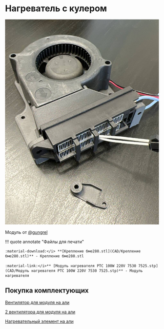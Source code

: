 # Нагреватель  с кулером
![Разметка](https://raw.githubusercontent.com/pavluchenkor/iDryerProject/main/iDryer%20v2/Hardware/Heater/7530-7525/img/photo_2023-09-15_15-37-05.jpg)<br>

Модуль от [@gungrel](https://t.me/gungrel)

!!! quote annotate "Файлы для печати"

    :material-download:</i> **[Крепление бме280.stl](CAD/Крепление бме280.stl)** - Крепление бме280.stl
    
    :material-link:</i>** [Модуль нагревателя PTC 100W 220V 7530 7525.stp](CAD/Модуль нагревателя PTC 100W 220V 7530 7525.stp)** - Модуль нагревателя


## Покупка комплектующих

[Вентилятор для модуля на али](https://aliexpress.ru/item/1691802504.html?srcSns=sns_Telegram&businessType=ProductDetail&spreadType=socialShare&tt=MG&utm_medium=sharing)

[2 вентилятора для модуля на али](https://aliexpress.ru/item/1005002255060284.html?srcSns=sns_Telegram&businessType=ProductDetail&spreadType=socialShare&tt=MG&utm_medium=sharing&sku_id=12000019667462231)

[Нагревательный элемент на али](https://aliexpress.ru/item/32319632955.html?srcSns=sns_Telegram&businessType=ProductDetail&spreadType=socialShare&tt=MG&utm_medium=sharing&sku_id=12000016636424006)